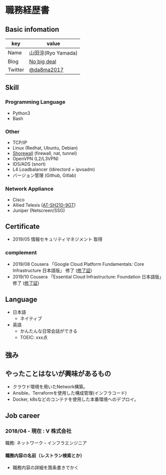 # 職務経歴書

## Basic infomation

|key|value|
|---|-----|
|Name| 山田涼(Ryo Yamada) |
|Blog|[No big deal](https://ryo8md-ls.hatenablog.com/)|
|Twitter|[@da8ma2017](https://twitter.com/da8ma2017)|


## Skill
### Programming Language
- Python3
- Bash

<!---
### Framework

- Ruby on Rails
- Laravel
- Spring Boot
- などなど
-->

### Other

<!--
- 言語やフレームワークに限らないスキル。開発手法やプロセス、ツールなど
-->

- TCP/IP
- Linux (Redhat, Ubuntu, Debian)
- [Shorewall](http://shorewall.org/) (firewall, nat, tunnel)
- OpenVPN (L2/L3VPN)
- IDS/ADS (snort)
- L4 Loadbalancer (ldirectord + ipvsadm)
- バージョン管理 (Github, Gitlab)

### Network Appliance

- Cisco
- Allied Telesis ([AT-SH210-9GT](https://www.allied-telesis.co.jp/products/list/switch/sh210/catalog.html))
- Juniper (Netscreen/SSG)

## Certificate

- 2019/05 情報セキュリティマネジメント 取得

### complement

- 2019/08 Cousera 「Google Cloud Platform Fundamentals: Core Infrastructure 日本語版」 修了 ([修了証](https://www.coursera.org/account/accomplishments/verify/F9PQFFKYBPHJ))
- 2019/10 Cousera 「Essential Cloud Infrastructure: Foundation 日本語版」 修了 ([修了証](https://www.coursera.org/account/accomplishments/verify/M3WSKG9YR3K9))

## Language

- 日本語
  - ネイティブ
- 英語
  - かんたんな日常会話ができる
  - TOEIC: xxx点

## 強み

## やったことはないが興味があるもの

- クラウド環境を用いたNetwork構築。
- Ansible、Terraformを使用した構成管理(インフラコード)
- Docker, k8sなどのコンテナを使用した本番環境へのデプロイ。

## Job career

### 2018/04 - 現在 : V 株式会社

職務: ネットワーク・インフラエンジニア

#### 職務内容の名前（レストラン検索とか）

- 職務内容の詳細を箇条書きでかく

<!---
## 課外活動

### 社外プロジェクト
* [運営に携わっているコミュニティ](そのコミュニティのconnpassやカンファレンスページのリンクとか)
* [副業で携わっているサービス](そのサービスのランディングページのリンクとか)

### 過去の登壇資料
* [Speaker Deck](Speaker Deckの自分の資料のページとか)

### 受賞歴
* [イベント名と受賞した賞](イベントのランディングページのリンクや、結果がわかる記事など)

### 執筆歴
* [書籍の名前](Amazonのリンクとか)
* [Qiita](Qiitaの自分のプロフィールのリンクとか)
* [ネットメディアの記事](記事のリンクとか)
* [SoftwareDesignやWEB+DBのこの月の特集](その月のアーカイブのリンクとか)
* [技術系同人誌](boothのリンクとか自分のサイトの紹介リンクとか)
-->